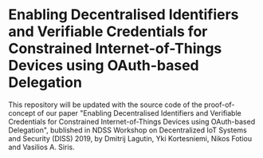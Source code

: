 # Enabling Decentralised Identifiers and Verifiable Credentials for Constrained Internet-of-Things Devices using OAuth-based Delegation

This repository will be updated with the source code of the proof-of-concept of our paper "Enabling Decentralised Identifiers and Verifiable Credentials for Constrained Internet-of-Things Devices using OAuth-based Delegation", bublished in NDSS Workshop on Decentralized IoT Systems and Security (DISS) 2019, by Dmitrij Lagutin, Yki Kortesniemi, Nikos Fotiou and Vasilios A. Siris.
